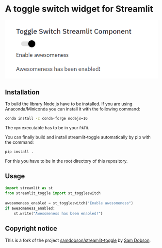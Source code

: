 # A toggle switch widget for Streamlit

![Toggle Switch](screenshot.png?raw=true "Streamlit Toggle Switch")

## Installation

To build the library Node.js have to be installed. If you are using Anaconda/Miniconda you
can install it with the following command:
```bash
conda install -c conda-forge nodejs=16
```
The `npm` executable has to be in your `PATH`.

You can finally build and install streamlit-toggle automatically by pip with the command:
```bash
pip install .
```
For this you have to be in the root directory of this repository.

## Usage

```python
import streamlit as st
from streamlit_toggle import st_toggleswitch

awesomeness_enabled = st_toggleswitch("Enable awesomeness")
if awesomeness_enabled:
    st.write("Awesomeness has been enabled!")
```

## Copyright notice

This is a fork of the project [samdobson/streamlit-toggle](https://github.com/samdobson/streamlit-toggle) 
by [Sam Dobson](https://github.com/samdobson).
